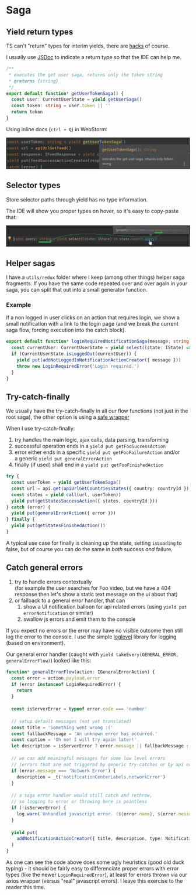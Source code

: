 # Saga

## Yield return types

TS can't "return" types for interim yields, there are [hacks](https://github.com/redux-saga/redux-saga/issues/884) of course.

I usually use [JSDoc](https://jsdoc.app/tags-returns.html) to indicate a return type so that the IDE can help me.

```ts
/**
 * executes the get user saga, returns only the token string
 * @returns {string}
 */
export default function* getUserTokenSaga() {
  const user: CurrentUserState = yield getUserSaga()
  const token: string = user.token || ''
  return token
}
```

Using inline docs (`ctrl + Q`) in WebStorm:

![use jsdoc helpers](./images/webstorm-saga-yield-value.png)

## Selector types

Store selector paths through yield has no type information.

The IDE will show you proper types on hover, so it's easy to copy-paste that:

![copy paste select type](./images/webstorm-yield-select-type.png)


## Helper sagas

I have a `utils/redux` folder where I keep (among other things) helper saga fragments. If you have the same code repeated over and over again in your saga, you can split that out into a small generator function.

### Example
 
if a non logged in user clicks on an action that requires login, we show a small notification with a link to the login page (and we break the current saga flow, forcing execution into the catch block).

```ts
export default function* loginRequiredNotificationSaga(message: string) {
  const currentUser: CurrentUserState = yield select((state: IState) => state.user.current)
  if (CurrentUserState.isLoggedOut(currentUser)) {
    yield put(addNotLoggedInNotificationActionCreator({ message }))
    throw new LoginRequiredError('Login required.')
  }
}
```

## Try-catch-finally

We usually have the try-catch-finally in all our flow functions (not just in the root saga), the other option is using a [safe wrapper](https://github.com/redux-saga/redux-saga/issues/1250#issuecomment-343750084)

When I use try-catch-finally:

1. try handles the main logic, ajax calls, data parsing, transforming
2. successful operation ends in a `yield put getFooSuccessAction`
3. error either ends in a specific `yield put getFooFailureAction` and/or  
   a generic `yield put generalErrorAction`
4. finally (if used) shall end in a `yield put getFooFinishedAction`

```ts
try {
  const userToken = yield getUserTokenSaga()
  const url = api.get(apiUrlGetCountriesStates({ country: countryId })
  const states = yield call(url, userToken))
  yield put(getStatesSuccessAction({ states, countryId }))
} catch (error) {
  yield put(generalErrorAction({ error }))
} finally {
  yield put(getStatesFinishedAction())
}
```

A typical use case for finally is cleaning up the state, setting `isLoading`
to false, but of course you can do the same in _both_ success _and_ failure.

## Catch general errors

1. try to handle errors contextually  
   (for example the user searches for Foo video, but we have a 404 response then let's show a static text message on the ui about that)
2. or fallback to a general error handler, that can
   1. show a UI notification balloon for api related errors
      (using `yield put errorNotification` or similar)
   2. swallow js errors and emit them to the console

If you expect no errors or the error may have no visible outcome then still log the error to the console. I use the simple [loglevel](https://github.com/pimterry/loglevel) library for logging (based on environment).

Our general error handler (caught with `yield takeEvery(GENERAL_ERROR, generalErrorFlow)`) looked like this:

```ts
function* generalErrorFlow(action: IGeneralErrorAction) {
  const error = action.payload.error
  if (error instanceof LoginRequiredError) {
    return
  }

  const isServerError = typeof error.code === 'number'

  // setup default messages (not yet translated)
  const title = 'Something went wrong :('
  const fallbackMessage = 'An unknown error has occurred.'
  const caption = 'Oh no! I will try again later!'
  let description = isServerError ? error.message || fallbackMessage : fallbackMessage

  // we can add meaningful messages for some low level errors
  // (errors that are not triggered by generic try-catches or by api error responses)
  if (error.message === 'Network Error') {
    description = _t('notificationCenterLabels.networkError')
  }

  // a saga error handler would still catch and rethrow,
  // so logging to error or throwing here is pointless
  if (!isServerError) {
    log.warn(`Unhandled javascript error. (${error.name}, ${error.message})`)
  }

  yield put(
    addNotificationActionCreator({ title, description, type: NotificationType.Alert })
  )
}
```

As one can see the code above does some ugly heuristics (good old duck typing) - it should be fairly easy to differenciate proper errors with error types (like the newer `LoginRequiredError`), at least for errors thrown via our axios wrapper (versus "real" javascript errors). I leave this exercise to the reader this time.
